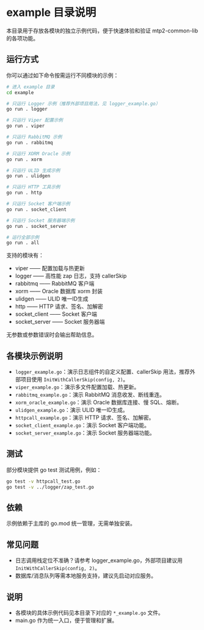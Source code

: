 
# example 目录说明

本目录用于存放各模块的独立示例代码，便于快速体验和验证 mtp2-common-lib 的各项功能。

## 运行方式

你可以通过如下命令按需运行不同模块的示例：

```sh
# 进入 example 目录
cd example

# 只运行 Logger 示例（推荐外部项目用法，见 logger_example.go）
go run . logger

# 只运行 Viper 配置示例
go run . viper

# 只运行 RabbitMQ 示例
go run . rabbitmq

# 只运行 XORM Oracle 示例
go run . xorm

# 只运行 ULID 生成示例
go run . ulidgen

# 只运行 HTTP 工具示例
go run . http

# 只运行 Socket 客户端示例
go run . socket_client

# 只运行 Socket 服务器端示例
go run . socket_server

# 运行全部示例
go run . all
```

支持的模块有：

- viper      —— 配置加载与热更新
- logger     —— 高性能 zap 日志，支持 callerSkip
- rabbitmq   —— RabbitMQ 客户端
- xorm       —— Oracle 数据库 xorm 封装
- ulidgen    —— ULID 唯一ID生成
- http       —— HTTP 请求、签名、加解密
- socket_client     —— Socket 客户端
- socket_server     —— Socket 服务器端

无参数或参数错误时会输出帮助信息。

## 各模块示例说明

- `logger_example.go`：演示日志组件的自定义配置、callerSkip 用法，推荐外部项目使用 `InitWithCallerSkip(config, 2)`。
- `viper_example.go`：演示多文件配置加载、热更新。
- `rabbitmq_example.go`：演示 RabbitMQ 消息收发、断线重连。
- `xorm_oracle_example.go`：演示 Oracle 数据库连接、慢 SQL、熔断。
- `ulidgen_example.go`：演示 ULID 唯一ID生成。
- `httpcall_example.go`：演示 HTTP 请求、签名、加解密。
- `socket_client_example.go`：演示 Socket 客户端功能。
- `socket_server_example.go`：演示 Socket 服务器端功能。

## 测试

部分模块提供 go test 测试用例，例如：

```sh
go test -v httpcall_test.go
go test -v ../logger/zap_test.go
```

## 依赖

示例依赖于主库的 go.mod 统一管理，无需单独安装。

## 常见问题

- 日志调用栈定位不准确？请参考 logger_example.go，外部项目建议用 `InitWithCallerSkip(config, 2)`。
- 数据库/消息队列等需本地服务支持，建议先启动对应服务。

## 说明

- 各模块的具体示例代码见本目录下对应的 `*_example.go` 文件。
- main.go 作为统一入口，便于管理和扩展。
